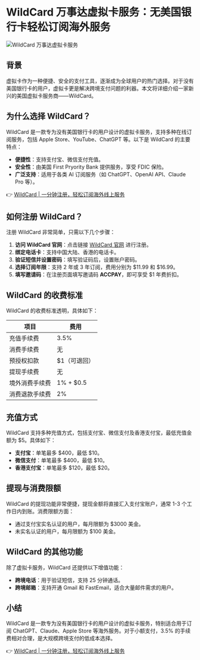 # WildCard 万事达虚拟卡服务：无美国银行卡轻松订阅海外服务

![WildCard 万事达虚拟卡服务](https://bbtdd.com/img/940801796.webp)

## 背景

虚拟卡作为一种便捷、安全的支付工具，逐渐成为全球用户的热门选择。对于没有美国银行卡的用户，虚拟卡更是解决跨境支付问题的利器。本文将详细介绍一家新兴的美国虚拟卡服务商——WildCard。

## 为什么选择 WildCard？

WildCard 是一款专为没有美国银行卡的用户设计的虚拟卡服务，支持多种在线订阅服务，包括 Apple Store、YouTube、ChatGPT 等。以下是 WildCard 的主要特点：

- **便捷性**：支持支付宝、微信支付充值。
- **安全性**：由美国 First Pryority Bank 提供服务，享受 FDIC 保险。
- **广泛支持**：适用于各类 AI 订阅服务（如 ChatGPT、OpenAI API、Claude Pro 等）。

👉 [WildCard | 一分钟注册，轻松订阅海外线上服务](https://bbtdd.com/WildCard)

## 如何注册 WildCard？

注册 WildCard 非常简单，只需以下几个步骤：

1. **访问 WildCard 官网**：点击链接 [WildCard 官网](https://bbtdd.com/WildCard) 进行注册。
2. **绑定电话卡**：支持中国大陆、香港的电话卡。
3. **验证短信并设置密码**：填写验证码后，设置账户密码。
4. **选择订阅年限**：支持 2 年或 3 年订阅，费用分别为 $11.99 和 $16.99。
5. **填写邀请码**：在注册页面填写邀请码 **ACCPAY**，即可享受 $1 年费折扣。

## WildCard 的收费标准

WildCard 的收费标准透明，具体如下：

| 项目              | 费用          |
|-------------------|---------------|
| 充值手续费        | 3.5%          |
| 消费手续费        | 无            |
| 预授权扣款        | $1（可退回）  |
| 提现手续费        | 无            |
| 境外消费手续费    | 1% + $0.5     |
| 消费退款手续费    | 2%            |

## 充值方式

WildCard 支持多种充值方式，包括支付宝、微信支付及香港支付宝，最低充值金额为 $5。具体如下：

- **支付宝**：单笔最多 $400，最低 $10。
- **微信支付**：单笔最多 $400，最低 $10。
- **香港支付宝**：单笔最多 $120，最低 $20。

## 提现与消费限额

WildCard 的提现功能非常便捷，提现金额将直接汇入支付宝账户，通常 1-3 个工作日内到账。消费限额方面：

- 通过支付宝实名认证的用户，每月限额为 $3000 美金。
- 未实名认证的用户，每月限额为 $100 美金。

## WildCard 的其他功能

除了虚拟卡服务，WildCard 还提供以下增值功能：

- **跨境电话**：用于验证短信，支持 25 分钟通话。
- **跨境邮箱**：支持开通 Gmail 和 FastEmail，适合大量邮件需求的用户。

## 小结

WildCard 是一款专为没有美国银行卡的用户设计的虚拟卡服务，特别适合用于订阅 ChatGPT、Claude、Apple Store 等海外服务。对于小额支付，3.5% 的手续费相对合理，是大规模跨境支付的低成本选择。

👉 [WildCard | 一分钟注册，轻松订阅海外线上服务](https://bbtdd.com/WildCard)